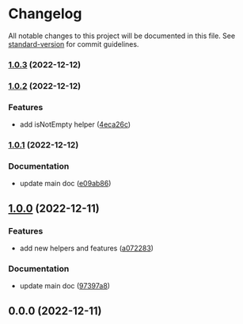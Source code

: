 # Changelog

All notable changes to this project will be documented in this file. See [standard-version](https://github.com/conventional-changelog/standard-version) for commit guidelines.

### [1.0.3](https://github.com/ialopezg/CommonJS/compare/v1.0.2...v1.0.3) (2022-12-12)

### [1.0.2](https://github.com/ialopezg/CommonJS/compare/v1.0.1...v1.0.2) (2022-12-12)


### Features

* add isNotEmpty helper ([4eca26c](https://github.com/ialopezg/CommonJS/commits/4eca26c221fc47cb5e3b4f1dcdeb68c1ef9bc6e9))

### [1.0.1](https://github.com/ialopezg/CommonJS/compare/v1.0.0...v1.0.1) (2022-12-12)


### Documentation

* update main doc ([e09ab86](https://github.com/ialopezg/CommonJS/commits/e09ab86222bd3fb3a5294ddf91767a0587cecaaa))

## [1.0.0](https://github.com/ialopezg/CommonJS/compare/v0.0.0...v1.0.0) (2022-12-11)


### Features

* add new helpers and features ([a072283](https://github.com/ialopezg/CommonJS/commits/a0722832726a9afc4fa3fa62f177d79680834f9b))


### Documentation

* update main doc ([97397a8](https://github.com/ialopezg/CommonJS/commits/97397a84692007bd94a91765d063f786fc287371))

## 0.0.0 (2022-12-11)
